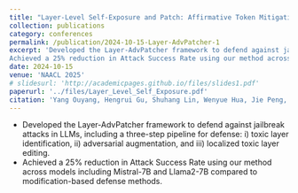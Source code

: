 ```yaml
---
title: "Layer-Level Self-Exposure and Patch: Affirmative Token Mitigation for Jailbreak Attack Defense"
collection: publications
category: conferences
permalink: /publication/2024-10-15-Layer-AdvPatcher-1
excerpt: 'Developed the Layer-AdvPatcher framework to defend against jailbreak attacks in LLMs, including a three-step pipeline for defense: i) toxic layer identification, ii) adversarial augmentation, and iii) localized toxic layer editing.
Achieved a 25% reduction in Attack Success Rate using our method across models including Mistral-7B and Llama2-7B compared to modification-based defense methods.'
date: 2024-10-15
venue: 'NAACL 2025'
# slidesurl: 'http://academicpages.github.io/files/slides1.pdf'
paperurl: '../files/Layer_Level_Self_Exposure.pdf'
citation: 'Yang Ouyang, Hengrui Gu, Shuhang Lin, Wenyue Hua, Jie Peng, Bhavya Kailkhura, Meijun Gao, Tianlong Chen, Kaixiong Zhou. “Layer-Level Self-Exposure and Patch: Affirmative Token Mitigation for Jailbreak Attack Defense”, in submission to NAACL 2025'
---
```


- Developed the Layer-AdvPatcher framework to defend against jailbreak attacks in LLMs, including a three-step pipeline for defense: 
i) toxic layer identification, ii) adversarial augmentation, and iii) localized toxic layer editing.
- Achieved a 25% reduction in Attack Success Rate using our method across models including Mistral-7B and Llama2-7B compared to modification-based defense methods.